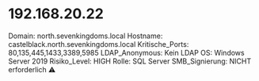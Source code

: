 # 192.168.20.22

Domain: north.sevenkingdoms.local
Hostname: castelblack.north.sevenkingdoms.local
Kritische_Ports: 80,135,445,1433,3389,5985
LDAP_Anonymous: Kein LDAP
OS: Windows Server 2019
Risiko_Level: HIGH
Rolle: SQL Server
SMB_Signierung: NICHT erforderlich ⚠️